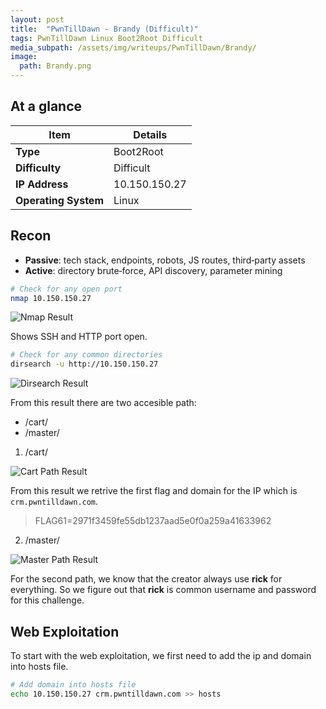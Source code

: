 ```yaml
---
layout: post
title:  "PwnTillDawn - Brandy (Difficult)"
tags: PwnTillDawn Linux Boot2Root Difficult
media_subpath: /assets/img/writeups/PwnTillDawn/Brandy/
image:
  path: Brandy.png
---
```


## At a glance

| Item                 | Details       |
| -------------------- | ------------- |
| **Type**             | Boot2Root     |
| **Difficulty**       | Difficult     |
| **IP Address**       | 10.150.150.27 |
| **Operating System** | Linux         |

## Recon

* **Passive**: tech stack, endpoints, robots, JS routes, third‑party assets
* **Active**: directory brute‑force, API discovery, parameter mining

```bash
# Check for any open port
nmap 10.150.150.27
```

![Nmap Result](nmap.png)

Shows SSH and HTTP port open.

```bash
# Check for any common directories
dirsearch -u http://10.150.150.27
```

![Dirsearch Result](dirsearch.png)

From this result there are two accesible path:

  - /cart/
  - /master/

1. /cart/

![Cart Path Result](cart.png)

From this result we retrive the first flag and domain for the IP which is ```crm.pwntilldawn.com```.

> FLAG61=2971f3459fe55db1237aad5e0f0a259a41633962

2. /master/

![Master Path Result](master.png)

For the second path, we know that the creator always use **rick** for everything. So we figure out that **rick** is common username and password for this challenge.

## Web Exploitation

To start with the web exploitation, we first need to add the ip and domain into hosts file.

```bash
# Add domain into hosts file
echo 10.150.150.27 crm.pwntilldawn.com >> hosts
```
